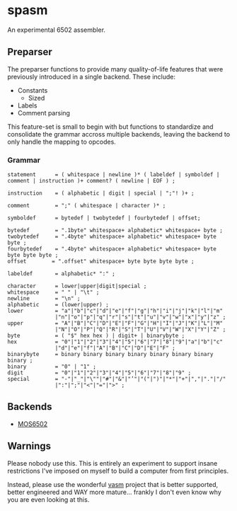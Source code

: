 # spasm
An experimental 6502 assembler.

## Preparser
The preparser functions to provide many quality-of-life features that were previously introduced in a single backend. These include:

- Constants
    - Sized
- Labels
- Comment parsing

This feature-set is small to begin with but functions to standardize and consolidate the grammar accross multiple backends, leaving the backend to only handle the mapping to opcodes.

### Grammar

```
statement      = ( whitespace | newline )* ( labeldef | symboldef | comment | instruction )+ comment? ( newline | EOF ) ;

instruction    = ( alphabetic | digit | special | ";"! )+ ;

comment        = ";" ( whitespace | character )* ;

symboldef      = bytedef | twobytedef | fourbytedef | offset;

bytedef        = ".1byte" whitespace+ alphabetic* whitespace+ byte ;
twobytedef     = ".4byte" whitespace+ alphabetic* whitespace+ byte byte ;
fourbytedef    = ".4byte" whitespace+ alphabetic* whitespace+ byte byte byte byte ;
offset        = ".offset" whitespace+ byte byte byte byte ;

labeldef       = alphabetic* ":" ;

character      = lower|upper|digit|special ;
whitespace     = " " | "\t" ;
newline        = "\n" ;
alphabetic     = (lower|upper) ;
lower          = "a"|"b"|"c"|"d"|"e"|"f"|"g"|"h"|"i"|"j"|"k"|"l"|"m"
               |"n"|"o"|"p"|"q"|"r"|"s"|"t"|"u"|"v"|"w"|"x"|"y"|"z" ;
upper          = "A"|"B"|"C"|"D"|"E"|"F"|"G"|"H"|"I"|"J"|"K"|"L"|"M"
               |"N"|"O"|"P"|"Q"|"R"|"S"|"T"|"U"|"V"|"W"|"X"|"Y"|"Z" ;
byte           = ( "$" hex hex ) | digit+ | binarybyte ;
hex            = "0"|"1"|"2"|"3"|"4"|"5"|"6"|"7"|"8"|"9"|"a"|"b"|"c"
               |"d"|"e"|"f"|"A"|"B"|"C"|"D"|"E"|"F" ;
binarybyte     = binary binary binary binary binary binary binary binary ;
binary         = "0" | "1" ;
digit          = "0"|"1"|"2"|"3"|"4"|"5"|"6"|"7"|"8"|"9" ;
special        = "-"|"_"|"\""|"#"|"&"|"’"|"("|")"|"*"|"+"|","|"."|"/"
               |":"|";"|"<"|"="|">" ;
```

## Backends

- [MOS6502](./backends/mos6502/README.md)

## Warnings
Please nobody use this. This is entirely an experiment to support insane restrictions I've imposed on myself to build a computer from first principles.

Instead, please use the wonderful [vasm](http://sun.hasenbraten.de/vasm/) project that is better supported, better engineered and WAY more mature... frankly I don't even know why you are even looking at this.
